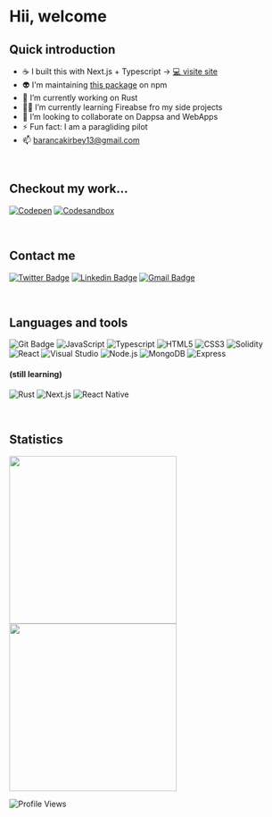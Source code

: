 # Hii, welcome

## Quick introduction

- ☕ I built this with Next.js + Typescript -> [💻 visite site](https://piazzadecoration.com/)
- 👽 I'm maintaining [this package](https://www.npmjs.com/package/@ifeelblue/color-kit) on npm
- 🔭 I’m currently working on Rust
- 🧟‍♂️ I’m currently learning Fireabse fro my side projects
- 👯 I’m looking to collaborate on Dappsa and WebApps
- ⚡ Fun fact: I am a paragliding pilot
- 📫 barancakirbey13@gmail.com

<br/>

## Checkout my work...

[![Codepen](https://img.shields.io/badge/-codepen-black?style=flat&logo=codepen)](https://codepen.io/iFeelBlue)
[![Codesandbox](https://img.shields.io/badge/-codesandbox-black?style=flat&logo=codesandbox)]( https://codesandbox.io/u/ifeelblue99)

<br/>

## Contact me

[![Twitter Badge](http://img.shields.io/badge/-Twitter-blue?style=flat-square&logo=twitter&logoColor=white&link=https://twitter.com/iFeelBlue13)](https://twitter.com/iFeelBlue13) 
[![Linkedin Badge](https://img.shields.io/badge/-LinkedIn-blue?style=flat-square&logo=Linkedin&logoColor=white&link=https://www.linkedin.com/in/hemanthkollipara/)](https://linkedin.com/in/barancakirbey)
[![Gmail Badge](https://img.shields.io/badge/-Gmail-d14836?style=flat-square&logo=Gmail&logoColor=white&link=mailto:defcon.sentinal95@gmail.com)](mailto:barancakirbey13@gmail.com)

<br/>

## Languages and tools

![Git Badge](https://img.shields.io/badge/-Git-orange?style=flat&logo=git&logoColor=white)
![JavaScript](https://img.shields.io/badge/-Javascript-yellow?style=flat&logo=javascript&logoColor=000)
![Typescript](https://img.shields.io/badge/-Typescript-blue?style=flat&logo=typescript&color=black)
![HTML5](https://img.shields.io/badge/-HTML5-orange?style=flat&logo=html5&logoColor=white)
![CSS3](https://img.shields.io/badge/-CSS3-blue?style=flat&logo=css3)
![Solidity](https://img.shields.io/badge/-Solidity-lightgray?style=flat&logo=solidity)
![React](https://img.shields.io/badge/-React-blue?style=flat&logo=react)
![Visual Studio](https://img.shields.io/badge/-visualstudio-blue?style=flat&logo=visualstudio)
![Node.js](https://img.shields.io/badge/-Node.js-darkgray?style=flat&logo=node.js)
![MongoDB](https://img.shields.io/badge/-MongoDB-lightgreen?style=flat&logo=mongodb&font=bold)
![Express](https://img.shields.io/badge/-Express-black?style=flat&logo=express)


#### (still learning)

![Rust](https://img.shields.io/badge/-Rust-black?style=flat-square&logo=rust)
![Next.js](https://img.shields.io/badge/-Next.js-F7DF1E?style=flat-square&logo=next.js&color=black)
![React Native](https://img.shields.io/badge/react_native-F7DF1E?style=flat-square&logo=next.js&color=black)

<br/>

## Statistics
<p align="left">
  <img width="300px" src="https://github-readme-stats.vercel.app/api?username=ifeelblue99&theme=tokyonight" />
  <img width="300px" src="https://github-readme-streak-stats.herokuapp.com/?user=ifeelblue99&theme=tokyonight" />
</p>

![Profile Views](https://komarev.com/ghpvc/?username=ifeelblue99)

[twitter]: https://twitter.com/iFeelBlue13
[linkedin]: https://linkedin.com/in/barancakirbey
[portfolio]: https://github.com/ifeelblue99?tab=repositories
[netlify]: https://app.netlify.com/teams/ifeelblue99/overview
[e-mail]: barancakirbey13@gmail.com
[codepan]: https://codepen.io/iFeelBlue
[Example Website]: https://fahrenheit-example-site.netlify.app/
[codesandbox]: https://codesandbox.io/u/ifeelblue99
